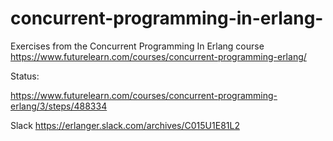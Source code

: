 # concurrent-programming-in-erlang-


Exercises from the Concurrent Programming In Erlang  course https://www.futurelearn.com/courses/concurrent-programming-erlang/

Status: 

https://www.futurelearn.com/courses/concurrent-programming-erlang/3/steps/488334

Slack https://erlanger.slack.com/archives/C015U1E81L2